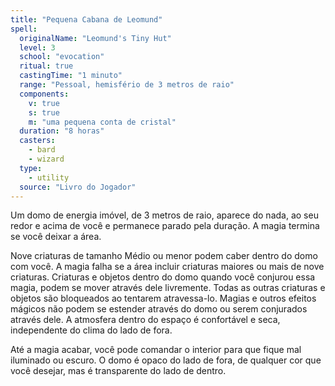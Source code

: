 ```yaml
---
title: "Pequena Cabana de Leomund"
spell:
  originalName: "Leomund's Tiny Hut"
  level: 3
  school: "evocation"
  ritual: true
  castingTime: "1 minuto"
  range: "Pessoal, hemisfério de 3 metros de raio"
  components:
    v: true
    s: true
    m: "uma pequena conta de cristal"
  duration: "8 horas"
  casters:
    - bard
    - wizard
  type:
    - utility
  source: "Livro do Jogador"
---
```


Um domo de energia imóvel, de 3 metros de raio, aparece do nada, ao seu redor e acima de você e permanece parado pela duração. A magia termina se você deixar a área.

Nove criaturas de tamanho Médio ou menor podem caber dentro do domo com você. A magia falha se a área incluir criaturas maiores ou mais de nove criaturas. Criaturas e objetos dentro do domo quando você conjurou essa magia, podem se mover através dele livremente. Todas as outras criaturas e objetos são bloqueados ao tentarem atravessa-lo. Magias e outros efeitos mágicos não podem se estender através do domo ou serem conjurados através dele. A atmosfera dentro do espaço é confortável e seca, independente do clima do lado de fora.

Até a magia acabar, você pode comandar o interior para que fique mal iluminado ou escuro. O domo é opaco do lado de fora, de qualquer cor que você desejar, mas é transparente do lado de dentro.
